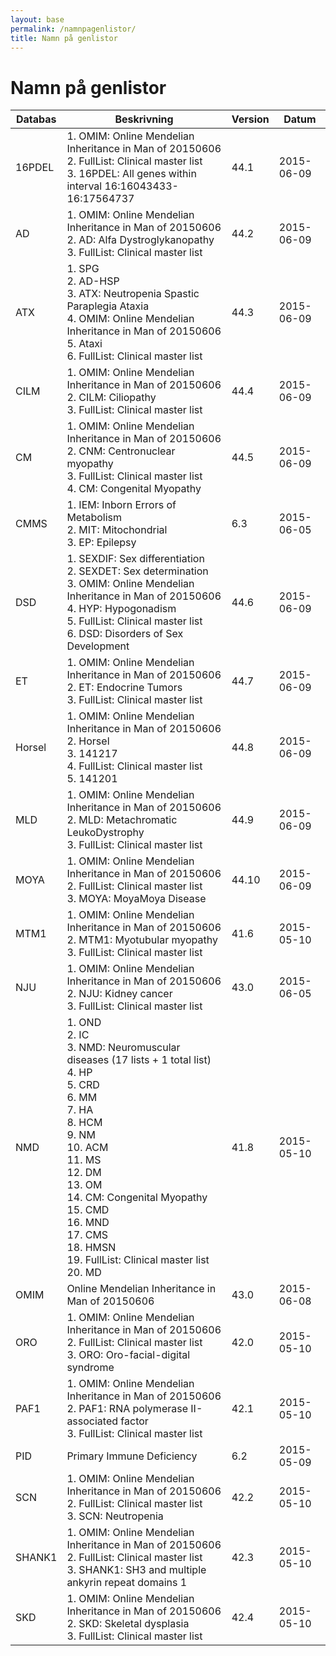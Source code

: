 ```yaml
---
layout: base
permalink: /namnpagenlistor/
title: Namn på genlistor
---
```


# Namn på genlistor

|Databas|Beskrivning|Version|Datum|
|---|---|---|---|
|16PDEL|1. OMIM: Online Mendelian Inheritance in Man of 20150606<br />2. FullList: Clinical master list<br />3. 16PDEL: All genes within interval 16:16043433-16:17564737<br />|44.1|2015-06-09|
|AD|1. OMIM: Online Mendelian Inheritance in Man of 20150606<br />2. AD: Alfa Dystroglykanopathy<br />3. FullList: Clinical master list<br />|44.2|2015-06-09|
|ATX|1. SPG<br />2. AD-HSP<br />3. ATX: Neutropenia Spastic Paraplegia Ataxia<br />4. OMIM: Online Mendelian Inheritance in Man of 20150606<br />5. Ataxi<br />6. FullList: Clinical master list<br />|44.3|2015-06-09|
|CILM|1. OMIM: Online Mendelian Inheritance in Man of 20150606<br />2. CILM: Ciliopathy<br />3. FullList: Clinical master list<br />|44.4|2015-06-09|
|CM|1. OMIM: Online Mendelian Inheritance in Man of 20150606<br />2. CNM: Centronuclear myopathy<br />3. FullList: Clinical master list<br />4. CM: Congenital Myopathy<br />|44.5|2015-06-09|
|CMMS|1. IEM: Inborn Errors of Metabolism<br />2. MIT: Mitochondrial<br />3. EP: Epilepsy<br />|6.3|2015-06-05|
|DSD|1. SEXDIF: Sex differentiation<br />2. SEXDET: Sex determination<br />3. OMIM: Online Mendelian Inheritance in Man of 20150606<br />4. HYP: Hypogonadism<br />5. FullList: Clinical master list<br />6. DSD: Disorders of Sex Development<br />|44.6|2015-06-09|
|ET|1. OMIM: Online Mendelian Inheritance in Man of 20150606<br />2. ET: Endocrine Tumors<br />3. FullList: Clinical master list<br />|44.7|2015-06-09|
|Horsel|1. OMIM: Online Mendelian Inheritance in Man of 20150606<br />2. Horsel<br />3. 141217<br />4. FullList: Clinical master list<br />5. 141201<br />|44.8|2015-06-09|
|MLD|1. OMIM: Online Mendelian Inheritance in Man of 20150606<br />2. MLD: Metachromatic LeukoDystrophy<br />3. FullList: Clinical master list<br />|44.9|2015-06-09|
|MOYA|1. OMIM: Online Mendelian Inheritance in Man of 20150606<br />2. FullList: Clinical master list<br />3. MOYA: MoyaMoya Disease<br />|44.10|2015-06-09|
|MTM1|1. OMIM: Online Mendelian Inheritance in Man of 20150606<br />2. MTM1: Myotubular myopathy<br />3. FullList: Clinical master list<br />|41.6|2015-05-10|
|NJU|1. OMIM: Online Mendelian Inheritance in Man of 20150606<br />2. NJU: Kidney cancer<br />3. FullList: Clinical master list<br />|43.0|2015-06-05|
|NMD|1. OND<br />2. IC<br />3. NMD: Neuromuscular diseases (17 lists + 1 total list)<br />4. HP<br />5. CRD<br />6. MM<br />7. HA<br />8. HCM<br />9. NM<br />10. ACM<br />11. MS<br />12. DM<br />13. OM<br />14. CM: Congenital Myopathy<br />15. CMD<br />16. MND<br />17. CMS<br />18. HMSN<br />19. FullList: Clinical master list<br />20. MD<br />|41.8|2015-05-10|
|OMIM|Online Mendelian Inheritance in Man of 20150606|43.0|2015-06-08|
|ORO|1. OMIM: Online Mendelian Inheritance in Man of 20150606<br />2. FullList: Clinical master list<br />3. ORO: Oro-facial-digital syndrome<br />|42.0|2015-05-10|
|PAF1|1. OMIM: Online Mendelian Inheritance in Man of 20150606<br />2. PAF1: RNA polymerase II-associated factor<br />3. FullList: Clinical master list<br />|42.1|2015-05-10|
|PID|Primary Immune Deficiency|6.2|2015-05-09|
|SCN|1. OMIM: Online Mendelian Inheritance in Man of 20150606<br />2. FullList: Clinical master list<br />3. SCN: Neutropenia<br />|42.2|2015-05-10|
|SHANK1|1. OMIM: Online Mendelian Inheritance in Man of 20150606<br />2. FullList: Clinical master list<br />3. SHANK1: SH3 and multiple ankyrin repeat domains 1<br />|42.3|2015-05-10|
|SKD|1. OMIM: Online Mendelian Inheritance in Man of 20150606<br />2. SKD: Skeletal dysplasia<br />3. FullList: Clinical master list<br />|42.4|2015-05-10|
